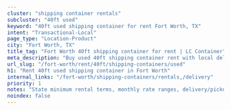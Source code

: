 ```yaml
---
cluster: "shipping container rentals"
subcluster: "40ft used"
keyword: "40ft used shipping container for rent Fort Worth, TX"
intent: "Transactional-Local"
page_type: "Location-Product"
city: "Fort Worth, TX"
title_tag: "Fort Worth 40ft shipping container for rent | LC Container"
meta_description: "Buy used 40ft shipping container rent with local delivery in Fort Worth, TX. LC Container — local Since 2003. Request a fast quote today."
url_slug: "/fort-worth/rent/40ft/shipping-containers/used"
h1: "Rent 40ft used shipping container in Fort Worth"
internal_links: "/fort-worth/shipping-containers/rentals,/delivery"
priority: 1
notes: "State minimum rental terms, monthly rate ranges, delivery/pickup fees, service area."
noindex: false
---
```


<!-- TODO: Add unique city/inventory copy, images, and internal links here. -->
